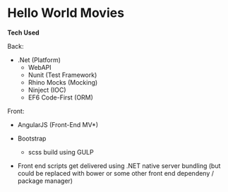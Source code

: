 # Hello World Movies

**Tech Used**

Back:
  * .Net (Platform)
    *  WebAPI 
    *  Nunit (Test Framework)
    *  Rhino Mocks (Mocking)
    *  Ninject (IOC)
    *  EF6 Code-First (ORM)

Front:
  * AngularJS (Front-End MV*)
  * Bootstrap
    *  scss build using GULP
    
  * Front end scripts get delivered using .NET native server bundling (but could be replaced with bower or some other front end dependeny / package manager) 
